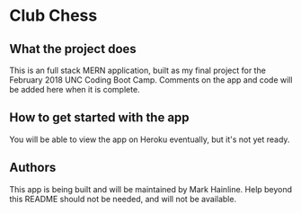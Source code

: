 # Club Chess

## What the project does
This is an full stack MERN application, built as my final project for the February 2018 UNC Coding Boot Camp. Comments on the app and code will be added here when it is complete.

## How to get started with the app
You will be able to view the app on Heroku eventually, but it's not yet ready.

## Authors
This app is being built and will be maintained by Mark Hainline. Help beyond this README should not be needed, and will not be available.
